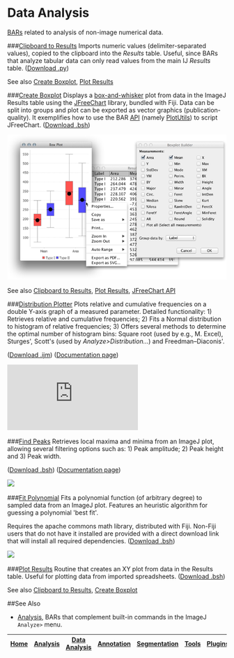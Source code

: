 # Data Analysis

[BARs][Home] related to analysis of non-image numerical data.

###[Clipboard to Results](./Clipboard_to_Results.py)
   Imports numeric values (delimiter-separated values), copied to the clipboard into the
   _Results_ table. Useful, since BARs that analyze tabular data can only read values from
   the main IJ _Results_ table.
   ([Download .py](./Clipboard_to_Results.py?raw=true))

   See also [Create Boxplot](#create-boxplot), [Plot Results](#plot-results)


###[Create Boxplot](./Create_Boxplot.bsh)
Displays a [box-and-whisker](https://en.wikipedia.org/wiki/Box_plot) plot from data in the ImageJ
Results table using the [JFreeChart](http://www.jfree.org/jfreechart/) library, bundled with Fiji.
Data can be split into groups and plot can be exported as vector graphics (publication-quality). It
exemplifies how to use the BAR [API](http://tferr.github.io/Scripts/apidocs/) (namely
[PlotUtils](../BAR/src/main/java/bar/PlotUtils.java)) to script JFreeChart.
([Download .bsh](./Create_Boxplot.bsh?raw=true))

![boxplot](../images/box-plot-demo.png)

See also [Clipboard to Results](#clipboard-to-results), [Plot Results](#plot-results),
 [JFreeChart API](http://javadoc.imagej.net/JFreeChart/)


###[Distribution Plotter](./Distribution_Plotter.ijm)
Plots relative and cumulative frequencies on a double Y-axis graph of a measured parameter.
Detailed functionality: 1) Retrieves relative and cumulative frequencies; 2) Fits a Normal
distribution to histogram of relative frequencies; 3) Offers several methods to determine the
optimal number of histogram bins: Square root (used by e.g., M. Excel), Sturges', Scott's (used by
_Analyze>Distribution..._) and  Freedman–Diaconis'.

([Download .ijm](./Distribution_Plotter.ijm?raw=true))
([Documentation page][DP page])

[![][DP image]][DP page]


###[Find Peaks](./Find_Peaks.bsh)
   Retrieves local maxima and minima from an ImageJ plot, allowing several filtering
   options such as: 1) Peak amplitude; 2) Peak height and 3) Peak width.

   ([Download .bsh](./Find_Peaks.bsh?raw=true))
   ([Documentation page][FP page])

   [![][FP image]][FP page]


###[Fit Polynomial](./Fit_Polynomial.bsh)
   Fits a polynomial function (of arbitrary degree) to sampled data from an ImageJ plot.
   Features an heuristic algorithm for guessing a polynomial 'best fit'.

   Requires the apache commons math library, distributed with Fiji. Non-Fiji users that do
   not have it installed are provided with a direct download link that will install all
   required dependencies.
   ([Download .bsh](./Fit_Polynomial.bsh?raw=true))

   [![][Poly image]](http://fiji.sc/Sholl_Analysis#Complementary_Tools)


###[Plot Results](./Plot_Results.bsh)
   Routine that creates an XY plot from data in the Results table. Useful for plotting
   data from imported spreadsheets.
   ([Download .bsh](./Plot_Results.bsh?raw=true))

   See also [Clipboard to Results](#clipboard-to-results), [Create Boxplot](#create-boxplot)


##See Also

* [Analysis], BARs that complement built-in commands in the ImageJ `Analyze>` menu.

[DP page]: http://imagejdocu.tudor.lu/doku.php?id=macro:distribution_plotter
[DP image]: http://imagejdocu.tudor.lu/lib/exe/fetch.php?cache=&media=macro:distributionplotterdemo.png
[FP page]: http://fiji.sc/Find_Peaks
[FP image]: http://fiji.sc/images/a/a1/FindPeaksSnapshot.png
[Poly image]: http://fiji.sc/images/f/f0/AnimatedPolyFit.gif



| [Home] | [Analysis] | [Data Analysis] | [Annotation] | [Segmentation] | [Tools] | [Plugins] | [lib] | [Snippets] | [Fiji] |
|:------:|:----------:|:---------------:|:------------:|:--------------:|:-------:|:---------:|:-----:|:----------:|:------:|

[Home]: https://github.com/tferr/Scripts#ij-bar
[Analysis]: https://github.com/tferr/Scripts/tree/master/Analysis#analysis
[Data Analysis]: https://github.com/tferr/Scripts/tree/master/Data_Analysis#data-analysis
[Annotation]: https://github.com/tferr/Scripts/tree/master/Annotation#annotation
[Segmentation]: https://github.com/tferr/Scripts/tree/master/Segmentation#segmentation
[Morphometry]: https://github.com/tferr/Scripts/tree/master/Morphometry#morphometry
[Tools]: https://github.com/tferr/Scripts/tree/master/Tools#tools-and-toolsets
[Plugins]: https://github.com/tferr/Scripts/tree/master/BAR#bar-plugins
[lib]: https://github.com/tferr/Scripts/tree/master/lib#lib
[Snippets]: https://github.com/tferr/Scripts/tree/master/Snippets#snippets
[Fiji]: http://fiji.sc/BAR
